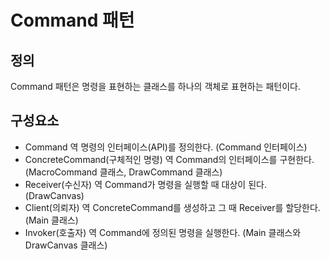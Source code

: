 # Command 패턴
## 정의
Command 패턴은 명령을 표현하는 클래스를 하나의 객체로 표현하는 패턴이다.

## 구성요소
- Command 역
명령의 인터페이스(API)를 정의한다. (Command 인터페이스)
- ConcreteCommand(구체적인 명령) 역
Command의 인터페이스를 구현한다. (MacroCommand 클래스, DrawCommand 클래스)
- Receiver(수신자) 역
Command가 명령을 실행할 때 대상이 된다. (DrawCanvas)
- Client(의뢰자) 역
ConcreteCommand를 생성하고 그 때 Receiver를 할당한다. (Main 클래스)
- Invoker(호출자) 역
Command에 정의된 명령을 실행한다. (Main 클래스와 DrawCanvas 클래스)